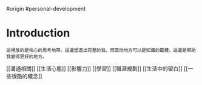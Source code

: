 #origin #personal-development 

# Introduction
	這裡放的是核心的思考地帶，這邊塑造出完整的我，而其他地方可以是知識的載體，這邊是幫助我變得更好的地方。

[[溝通相關]]
[[生活心態]]
[[影響力]]
[[學習]]
[[職涯規劃]]
[[生活中的留白]]
[[一些很酷的概念]]